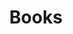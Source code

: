 ---
title: "Books"
layout: category
permalink: /rak0jj/books/
author_profile: true
taxonomy: Books
sidebar:
  nav: "categories"
---